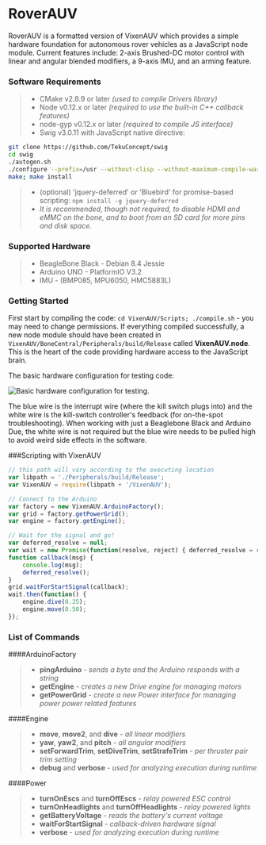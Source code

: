 
RoverAUV
===========

RoverAUV is a formatted version of VixenAUV which provides a simple hardware foundation for autonomous rover vehicles as a JavaScript node module. Current features include: 2-axis Brushed-DC motor control with linear and angular blended modifiers, a 9-axis IMU, and an arming feature.

### Software Requirements

> - CMake v2.8.9 or later *(used to compile Drivers library)*
> - Node v0.12.x or later *(required to use the built-in C++ callback features)*
> - node-gyp v0.12.x or later *(required to compile JS interface)*
> - Swig v3.0.11 with JavaScript native directive:
```bash
git clone https://github.com/TekuConcept/swig
cd swig
./autogen.sh
./configure --prefix=/usr --without-clisp --without-maximum-compile-warnings
make; make install
```
> - (optional) 'jquery-deferred' or 'Bluebird' for promise-based scripting: `npm install -g jquery-deferred`
> - *It is recommended, though not required, to disable HDMI and eMMC on the bone, and to boot from an SD card for more pins and disk space.*

### Supported Hardware

> - BeagleBone Black - Debian 8.4 Jessie
> - Arduino UNO - PlatformIO V3.2
> - IMU - (BMP085, MPU6050, HMC5883L)

### Getting Started
First start by compiling the code: `cd VixenAUV/Scripts; ./compile.sh` - you may need to change permissions. If everything compiled successfully, a new node module should have been created in `VixenAUV/BoneCentral/Peripherals/build/Release` called **VixenAUV.node**. This is the heart of the code providing hardware access to the JavaScript brain.

The basic hardware configuration for testing code:

![Basic hardware configuration for testing.](http://usub.cs.usu.edu/Basic_Configuration_S.png)

The blue wire is the interrupt wire (where the kill switch plugs into) and the white wire is the kill-switch controller's feedback (for on-the-spot troubleshooting). When working with just a Beaglebone Black and Arduino Due, the white wire is not required but the blue wire needs to be pulled high to avoid weird side effects in the software.

###Scripting with VixenAUV
```JavaScript
// this path will vary according to the executing location
var libpath = './Peripherals/build/Release';
var VixenAUV = require(libpath + '/VixenAUV');

// Connect to the Arduino
var factory = new VixenAUV.ArduinoFactory();
var grid = factory.getPowerGrid();
var engine = factory.getEngine();

// Wait for the signal and go!
var deferred_resolve = null;
var wait = new Promise(function(resolve, reject) { deferred_resolve = resolve; });
function callback(msg) {
	console.log(msg);
	deferred_resolve();
}
grid.waitForStartSignal(callback);
wait.then(function() {
	engine.dive(0.25);
	engine.move(0.50);
});
```

### List of Commands
####ArduinoFactory
> - **pingArduino** - *sends a byte and the Arduino responds with a string*
> - **getEngine** - *creates a new Drive engine for managing motors*
> - **getPowerGrid** - *create a new Power interface for managing power power related features*

####Engine
> - **move**, **move2**, and **dive** - *all linear modifiers*
> - **yaw**, **yaw2**, and **pitch** - *all angular modifiers*
> - **setForwardTrim**, **setDiveTrim**, **setStrafeTrim** - *per thruster pair trim setting*
> - **debug** and **verbose** - *used for analyzing execution during runtime*

####Power
> - **turnOnEscs** and **turnOffEscs** - *relay powered ESC control*
> - **turnOnHeadlights** and **turnOffHeadlights** - *relay powered lights*
> - **getBatteryVoltage** - *reads the battery's current voltage*
> - **waitForStartSignal** - *callback-driven hardware signal*
> - **verbose** - *used for analyzing execution during runtime*
